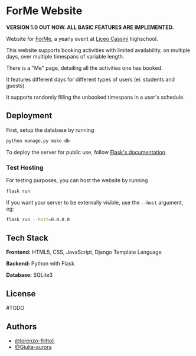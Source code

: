 
# ForMe Website

**VERSION 1.0 OUT NOW. ALL BASIC FEATURES ARE IMPLEMENTED.**

Website for [ForMe](https://www.liceocassini.it/pages/forme.php), a yearly event at [Liceo Cassini](https://www.liceocassini.it/) highschool.

This website supports booking activities with limited availability, on multiple days, over multiple timespans of variable length.

There is a "Me" page, detailing all the activities one has booked.

It features different days for different types of users (ei: students and guests).

It supports randomly filling the unbooked timespans in a user's schedule.

## Deployment
First, setup the database by running
```bash
python manage.py make-db
```

To deploy the server for public use, follow [Flask's documentation](https://flask.palletsprojects.com/en/2.2.x/deploying/).

### Test Hosting

For testing purposes, you can host the website by running

```bash
flask run
```
If you want your server to be externally visible, use the `--host` argument, eg:

```bash
flask run --host=0.0.0.0
```
## Tech Stack

**Frontend:** HTML5, CSS, JavaScript, Django Template Language

**Backend:** Python with Flask

**Database:** SQLite3


## License

#TODO


## Authors

- [@lorenzo-frittoli](https://www.github.com/lorenzo-frittoli)
- [@Giulia-aurora](https://github.com/Giulia-aurora)
